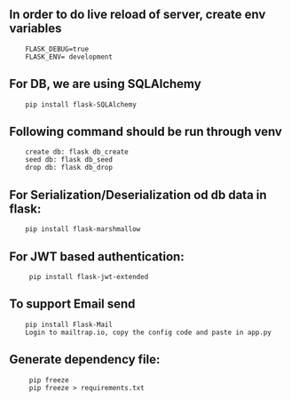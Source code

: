 ## In order to do live reload of server, create env variables
```
    FLASK_DEBUG=true 
    FLASK_ENV= development
```
## For DB, we are using SQLAlchemy
```
    pip install flask-SQLAlchemy
```
## Following command should be run through venv    
```
    create db: flask db_create
    seed db: flask db_seed
    drop db: flask db_drop
``` 
## For Serialization/Deserialization od db data in flask:
```
    pip install flask-marshmallow
```
## For JWT based authentication:
```
     pip install flask-jwt-extended
```
## To support Email send
```
    pip install Flask-Mail
    Login to mailtrap.io, copy the config code and paste in app.py
```    
## Generate dependency file:
```
     pip freeze
     pip freeze > requirements.txt
```
   
